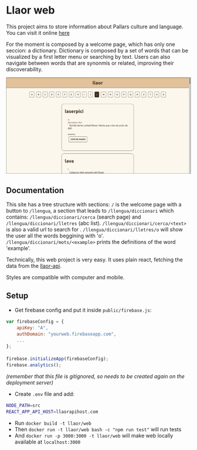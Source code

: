 # Llaor web

This project aims to store information about Pallars culture and language.
You can visit it online [here](https://llaor.com)

For the moment is composed by a welcome page, which has only one seccion: a dictionary.
Dictionary is composed by a set of words
that can be visualized by a first letter menu or searching by text.
Users can also navigate between words that are synonmis or related,
improving their discoverability.

![ABC](screenshots/letters.png)

## Documentation

This site has a tree structure with sections: `/` is the welcome page with a button to `/llengua`,
a section that leads to `/llengua/diccionari` which contains:
`/llengua/diccionari/cerca` (search page) and `/llengua/diccionari/lletres` (abc list).
`/llengua/diccionari/cerca/<text>` is also a valid url to search for <text>.
`/llengua/diccionari/lletres/o` will show the user all the words beggining with 'o'.
`/llengua/diccionari/mots/<example>` prints the definitions of the word 'example'.

Technically, this web project is very easy. It uses plain react,
fetching the data from the [llaor-api](https://github.com/jordifierro/llaor-api).

Styles are compatible with computer and mobile.

## Setup

* Get firebase config and put it inside `public/firebase.js`:
```javascript
var firebaseConfig = {
    apiKey: "A",
    authDomain: "yourweb.firebaseapp.com",
    ...
};

firebase.initializeApp(firebaseConfig);
firebase.analytics();
```

_(remember that this file is gitignored, so needs to be created again on the deployment server)_

* Create `.env` file and add:
```bash
NODE_PATH=src
REACT_APP_API_HOST=llaorapihost.com
```
* Run `docker build -t llaor/web`
* Then `docker run -t llaor/web bash -c "npm run test"` will run tests
* And `docker run -p 3000:3000 -t llaor/web` will make web locally available at `localhost:3000`
